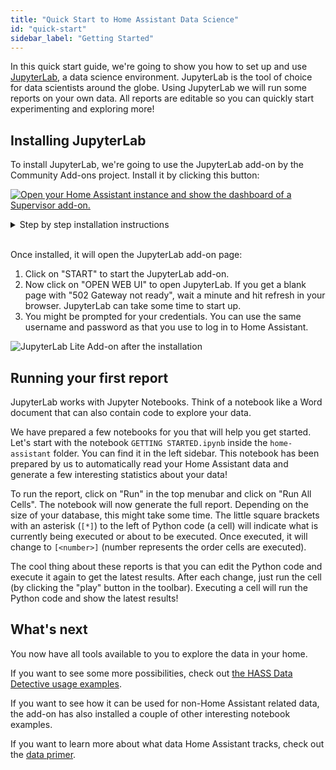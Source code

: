 ```yaml
---
title: "Quick Start to Home Assistant Data Science"
id: "quick-start"
sidebar_label: "Getting Started"
---
```


In this quick start guide, we're going to show you how to set up and use [JupyterLab](https://jupyterlab.readthedocs.io/en/stable/), a data science environment. JupyterLab is the tool of choice for data scientists around the globe. Using JupyterLab we will run some reports on your own data. All reports are editable so you can quickly start experimenting and exploring more!

## Installing JupyterLab

To install JupyterLab, we're going to use the JupyterLab add-on by the Community Add-ons project. Install it by clicking this button:

[![Open your Home Assistant instance and show the dashboard of a Supervisor add-on.](https://my.home-assistant.io/badges/supervisor_addon.svg)](https://my.home-assistant.io/redirect/supervisor_addon/?addon=a0d7b954_jupyterlablite)

<details>
<summary>Step by step installation instructions</summary>

- Click on Supervisor in the panel. Choose "Add-On Store" from the menu.
- If you haven't already, add the Community Add-ons as a new repository with the URL `https://github.com/hassio-addons/repository` and click on "Add".
- Scroll down to the new section for Community Add-ons and click the install button on **JupyterLab**. Installation can take a couple of minutes depending on your internet speed.

_In case your Home Assistant installation does not support add-ons, check out the [quick start for Home Assistant Core users](quick_start_core.md)._

</details>

<br />

Once installed, it will open the JupyterLab add-on page:

1. Click on "START" to start the JupyterLab add-on.
1. Now click on "OPEN WEB UI" to open JupyterLab. If you get a blank page with "502 Gateway not ready", wait a minute and hit refresh in your browser. JupyterLab can take some time to start up.
1. You might be prompted for your credentials. You can use the same username and password as that you use to log in to Home Assistant.

<img
  src='/img/getting-started/hassio-jupyterlab.png'
  alt='JupyterLab Lite Add-on after the installation'
/>

## Running your first report

JupyterLab works with Jupyter Notebooks. Think of a notebook like a Word document that can also contain code to explore your data.

We have prepared a few notebooks for you that will help you get started. Let's start with the notebook `GETTING STARTED.ipynb` inside the `home-assistant` folder. You can find it in the left sidebar. This notebook has been prepared by us to automatically read your Home Assistant data and generate a few interesting statistics about your data!

To run the report, click on "Run" in the top menubar and click on "Run All Cells". The notebook will now generate the full report. Depending on the size of your database, this might take some time. The little square brackets with an asterisk (`[*]`) to the left of Python code (a cell) will indicate what is currently being executed or about to be executed. Once executed, it will change to `[<number>]` (number represents the order cells are executed).

The cool thing about these reports is that you can edit the Python code and execute it again to get the latest results. After each change, just run the cell (by clicking the "play" button in the toolbar). Executing a cell will run the Python code and show the latest results!

## What's next

You now have all tools available to you to explore the data in your home.

If you want to see some more possibilities, check out [the HASS Data Detective usage examples](https://mybinder.org/v2/gh/robmarkcole/HASS-data-detective/master?filepath=notebooks).

If you want to see how it can be used for non-Home Assistant related data, the add-on has also installed a couple of other interesting notebook examples.

If you want to learn more about what data Home Assistant tracks, check out the [data primer](data_index.md).
